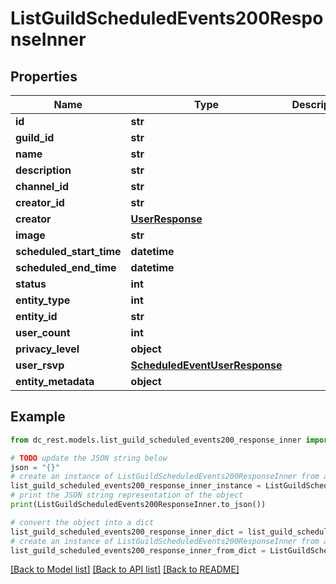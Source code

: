 # ListGuildScheduledEvents200ResponseInner


## Properties

Name | Type | Description | Notes
------------ | ------------- | ------------- | -------------
**id** | **str** |  | 
**guild_id** | **str** |  | 
**name** | **str** |  | 
**description** | **str** |  | [optional] 
**channel_id** | **str** |  | [optional] 
**creator_id** | **str** |  | [optional] 
**creator** | [**UserResponse**](UserResponse.md) |  | [optional] 
**image** | **str** |  | [optional] 
**scheduled_start_time** | **datetime** |  | 
**scheduled_end_time** | **datetime** |  | [optional] 
**status** | **int** |  | 
**entity_type** | **int** |  | 
**entity_id** | **str** |  | [optional] 
**user_count** | **int** |  | [optional] 
**privacy_level** | **object** |  | 
**user_rsvp** | [**ScheduledEventUserResponse**](ScheduledEventUserResponse.md) |  | [optional] 
**entity_metadata** | **object** |  | 

## Example

```python
from dc_rest.models.list_guild_scheduled_events200_response_inner import ListGuildScheduledEvents200ResponseInner

# TODO update the JSON string below
json = "{}"
# create an instance of ListGuildScheduledEvents200ResponseInner from a JSON string
list_guild_scheduled_events200_response_inner_instance = ListGuildScheduledEvents200ResponseInner.from_json(json)
# print the JSON string representation of the object
print(ListGuildScheduledEvents200ResponseInner.to_json())

# convert the object into a dict
list_guild_scheduled_events200_response_inner_dict = list_guild_scheduled_events200_response_inner_instance.to_dict()
# create an instance of ListGuildScheduledEvents200ResponseInner from a dict
list_guild_scheduled_events200_response_inner_from_dict = ListGuildScheduledEvents200ResponseInner.from_dict(list_guild_scheduled_events200_response_inner_dict)
```
[[Back to Model list]](../README.md#documentation-for-models) [[Back to API list]](../README.md#documentation-for-api-endpoints) [[Back to README]](../README.md)


